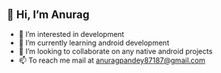 ## 👋 Hi, I’m Anurag
- 👀 I’m interested in development
- 🌱 I’m currently learning android development 
- 💞️ I’m looking to collaborate on any native android projects
- 📫 To reach me mail at anuragpandey87187@gmail.com

<!---
Anurag-kun/Anurag-kun is a ✨ special ✨ repository because its `README.md` (this file) appears on your GitHub profile.
You can click the Preview link to take a look at your changes.
--->
